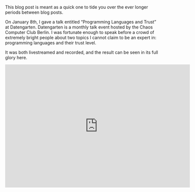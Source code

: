 This blog post is meant as a quick one to tide you over the ever longer periods
between blog posts.

On January 8th, I gave a talk entitled “Programming Languages and Trust” at
Datengarten. Datengarten is a monthly talk event hosted by the Chaos Computer
Club Berlin. I was fortunate enough to speak before a crowd of extremely bright
people about two topics I cannot claim to be an expert in: programming languages
and their trust level.

It was both livestreamed and recorded, and the result can be seen in its full
glory here.

<iframe width="600" height="400" src="https://media.ccc.de/v/dg-96/oembed" frameborder="0" allowfullscreen></iframe>
